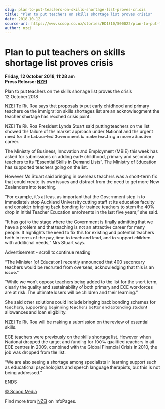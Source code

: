 ```yaml
---
slug: plan-to-put-teachers-on-skills-shortage-list-proves-crisis
title: "Plan to put teachers on skills shortage list proves crisis"
date: 2018-10-12
source-url: https://www.scoop.co.nz/stories/ED1810/S00022/plan-to-put-teachers-on-skills-shortage-list-proves-crisis.htm
author: nzei
---
```

Plan to put teachers on skills shortage list proves crisis
==========================================================

**Friday, 12 October 2018, 11:28 am**  
**Press Release: [NZEI](https://info.scoop.co.nz/NZEI)**

Plan to put teachers on the skills shortage list proves the crisis  
12 October 2018

NZEI Te Riu Roa says that proposals to put early childhood and primary teachers on the immigration skills shortages list are an acknowledgment the teacher shortage has reached crisis point.

NZEI Te Riu Roa President Lynda Stuart said putting teachers on the list showed the failure of the market approach under National and the urgent need for the Labour-led Government to make teaching a more attractive career.

The Ministry of Business, Innovation and Employment (MBIE) this week has asked for submissions on adding early childhood, primary and secondary teachers to its “Essential Skills in Demand Lists”. The Ministry of Education has supported teachers going on the list.

However Ms Stuart said bringing in overseas teachers was a short-term fix that could create its own issues and distract from the need to get more New Zealanders into teaching.

“For example, it’s at least as important that the Government step in to immediately stop Auckland University cutting staff at its education faculty and consider bringing back bonding for trainee teachers to stem the 40% drop in Initial Teacher Education enrolments in the last five years,” she said.

“It has got to the stage where the Government is finally admitting that we have a problem and that teaching is not an attractive career for many people. It highlights the need to fix this for existing and potential teachers both in terms of the pay, time to teach and lead, and to support children with additional needs,” Mrs Stuart says.

Advertisement - scroll to continue reading





“The Minister \[of Education\] recently announced that 400 secondary teachers would be recruited from overseas, acknowledging that this is an issue.”

“While we won’t oppose teachers being added to the list for the short term, clearly the quality and sustainability of both primary and ECE workforces are at risk. The ultimate losers will be children and their learning.”

She said other solutions could include bringing back bonding schemes for teachers, supporting beginning teachers better and extending student allowances and loan eligibility.

NZEI Te Riu Roa will be making a submission on the review of essential skills.

ECE teachers were previously on the skills shortage list. However, when National dropped the target and funding for 100% qualified teachers in all ECE centres in 2009, combined with the Global Financial Crisis in 2010, the job was dropped from the list.

“We are also seeing a shortage among specialists in learning support such as educational psychologists and speech language therapists, but this is not being addressed.”

ENDS

[© Scoop Media](http://www.scoop.co.nz/about/terms.html)

Find more from [NZEI](https://info.scoop.co.nz/NZEI) on InfoPages.